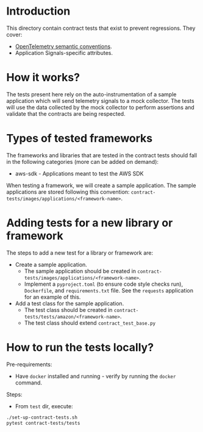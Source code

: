 # Introduction

This directory contain contract tests that exist to prevent regressions. They cover:
* [OpenTelemetry semantic conventions](https://github.com/open-telemetry/semantic-conventions/).
* Application Signals-specific attributes.

# How it works?

The tests present here rely on the auto-instrumentation of a sample application which will send telemetry signals to a mock collector. The tests will use the data collected by the mock collector to perform assertions and validate that the contracts are being respected.

# Types of tested frameworks

The frameworks and libraries that are tested in the contract tests should fall in the following categories (more can be added on demand):
* aws-sdk - Applications meant to test the AWS SDK

When testing a framework, we will create a sample application. The sample applications are stored following this convention: `contract-tests/images/applications/<framework-name>`.

# Adding tests for a new library or framework

The steps to add a new test for a library or framework are:
* Create a sample application.
    * The sample application should be created in `contract-tests/images/applications/<framework-name>`.
    * Implement a `pyproject.toml` (to ensure code style checks run), `Dockerfile`, and `requirements.txt` file. See the `requests` application for an example of this.
* Add a test class for the sample application.
    * The test class should be created in `contract-tests/tests/amazon/<framework-name>`.
    * The test class should extend `contract_test_base.py`

# How to run the tests locally?

Pre-requirements:
* Have `docker` installed and running - verify by running the `docker` command.

Steps:
* From `test` dir, execute:
```sh
./set-up-contract-tests.sh
pytest contract-tests/tests
```